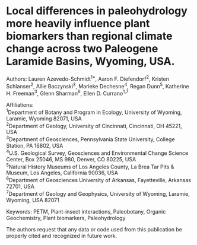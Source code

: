# Local differences in paleohydrology more heavily influence plant biomarkers than regional climate change across two Paleogene Laramide Basins, Wyoming, USA.
Authors: Lauren Azevedo-Schmidt<sup>1*</sup>, Aaron F. Diefendorf<sup>2</sup>, Kristen Schlanser<sup>2</sup>, Allie Baczynski<sup>3</sup>, Marieke Dechesne<sup>4</sup>, Regan Dunn<sup>5</sup>, Katherine H. Freeman<sup>3</sup>, Glenn Sharman<sup>6</sup>, Ellen D. Currano<sup>1,7</sup>

Affiliations: \
<sup>1</sup>Department of Botany and Program in Ecology, University of Wyoming, Laramie, Wyoming    82071, USA \
<sup>2</sup>Department of Geology, University of Cincinnati, Cincinnati, OH 45221, USA \
<sup>3</sup>Department of Geosciences, Pennsylvania State University, College Station, PA 16802, USA \
<sup>4</sup>U.S. Geological Survey, Geosciences and Environmental Change Science Center, Box 25046, MS 980, Denver, CO 80225, USA \
<sup>5</sup>Natural History Museums of Los Angeles County, La Brea Tar Pits & Museum, Los Angeles, California 90036, USA \
<sup>6</sup>Department of Geosciences University of Arkansas, Fayetteville, Arkansas 72701, USA \
<sup>7</sup>Department of Geology and Geophysics, University of Wyoming, Laramie, Wyoming, USA 82071

Keywords: PETM, Plant-insect interactions, Paleobotany, Organic Geochemistry, Plant biomarkers, Paleohydrology

The authors request that any data or code used from this publication be properly cited and recognized in future work. 

